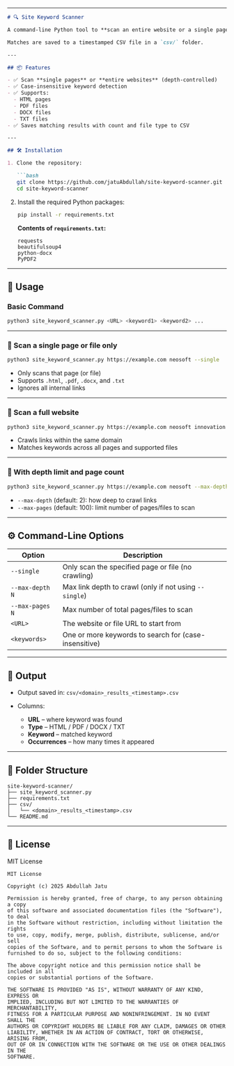 

---

````markdown
# 🔍 Site Keyword Scanner

A command-line Python tool to **scan an entire website or a single page** (including PDFs, DOCX, TXT, and HTML) for **specific keywords**.

Matches are saved to a timestamped CSV file in a `csv/` folder.

---

## 📦 Features

- ✅ Scan **single pages** or **entire websites** (depth-controlled)
- ✅ Case-insensitive keyword detection
- ✅ Supports:
  - HTML pages
  - PDF files
  - DOCX files
  - TXT files
- ✅ Saves matching results with count and file type to CSV

---

## 🛠 Installation

1. Clone the repository:

   ```bash
   git clone https://github.com/jatuAbdullah/site-keyword-scanner.git
   cd site-keyword-scanner
````

2. Install the required Python packages:

   ```bash
   pip install -r requirements.txt
   ```

   **Contents of `requirements.txt`:**

   ```text
   requests
   beautifulsoup4
   python-docx
   PyPDF2
   ```

---

## 🚀 Usage

### Basic Command

```bash
python3 site_keyword_scanner.py <URL> <keyword1> <keyword2> ...
```

---

### 🔹 Scan a **single page or file only**

```bash
python3 site_keyword_scanner.py https://example.com neosoft --single
```

* Only scans that page (or file)
* Supports `.html`, `.pdf`, `.docx`, and `.txt`
* Ignores all internal links

---

### 🔹 Scan a **full website**

```bash
python3 site_keyword_scanner.py https://example.com neosoft innovation
```

* Crawls links within the same domain
* Matches keywords across all pages and supported files

---

### 🔹 With depth limit and page count

```bash
python3 site_keyword_scanner.py https://example.com neosoft --max-depth 2 --max-pages 50
```

* `--max-depth` (default: 2): how deep to crawl links
* `--max-pages` (default: 100): limit number of pages/files to scan

---

## ⚙️ Command-Line Options

| Option          | Description                                            |
| --------------- | ------------------------------------------------------ |
| `--single`      | Only scan the specified page or file (no crawling)     |
| `--max-depth N` | Max link depth to crawl (only if not using `--single`) |
| `--max-pages N` | Max number of total pages/files to scan                |
| `<URL>`         | The website or file URL to start from                  |
| `<keywords>`    | One or more keywords to search for (case-insensitive)  |

---

## 🧾 Output

* Output saved in: `csv/<domain>_results_<timestamp>.csv`
* Columns:

  * **URL** – where keyword was found
  * **Type** – HTML / PDF / DOCX / TXT
  * **Keyword** – matched keyword
  * **Occurrences** – how many times it appeared

---

## 📂 Folder Structure

```
site-keyword-scanner/
├── site_keyword_scanner.py
├── requirements.txt
├── csv/
│   └── <domain>_results_<timestamp>.csv
└── README.md
```

---

## 📄 License

MIT License

```
MIT License

Copyright (c) 2025 Abdullah Jatu

Permission is hereby granted, free of charge, to any person obtaining a copy
of this software and associated documentation files (the "Software"), to deal
in the Software without restriction, including without limitation the rights
to use, copy, modify, merge, publish, distribute, sublicense, and/or sell
copies of the Software, and to permit persons to whom the Software is
furnished to do so, subject to the following conditions:

The above copyright notice and this permission notice shall be included in all
copies or substantial portions of the Software.

THE SOFTWARE IS PROVIDED "AS IS", WITHOUT WARRANTY OF ANY KIND, EXPRESS OR
IMPLIED, INCLUDING BUT NOT LIMITED TO THE WARRANTIES OF MERCHANTABILITY,
FITNESS FOR A PARTICULAR PURPOSE AND NONINFRINGEMENT. IN NO EVENT SHALL THE
AUTHORS OR COPYRIGHT HOLDERS BE LIABLE FOR ANY CLAIM, DAMAGES OR OTHER
LIABILITY, WHETHER IN AN ACTION OF CONTRACT, TORT OR OTHERWISE, ARISING FROM,
OUT OF OR IN CONNECTION WITH THE SOFTWARE OR THE USE OR OTHER DEALINGS IN THE
SOFTWARE.
```

```
